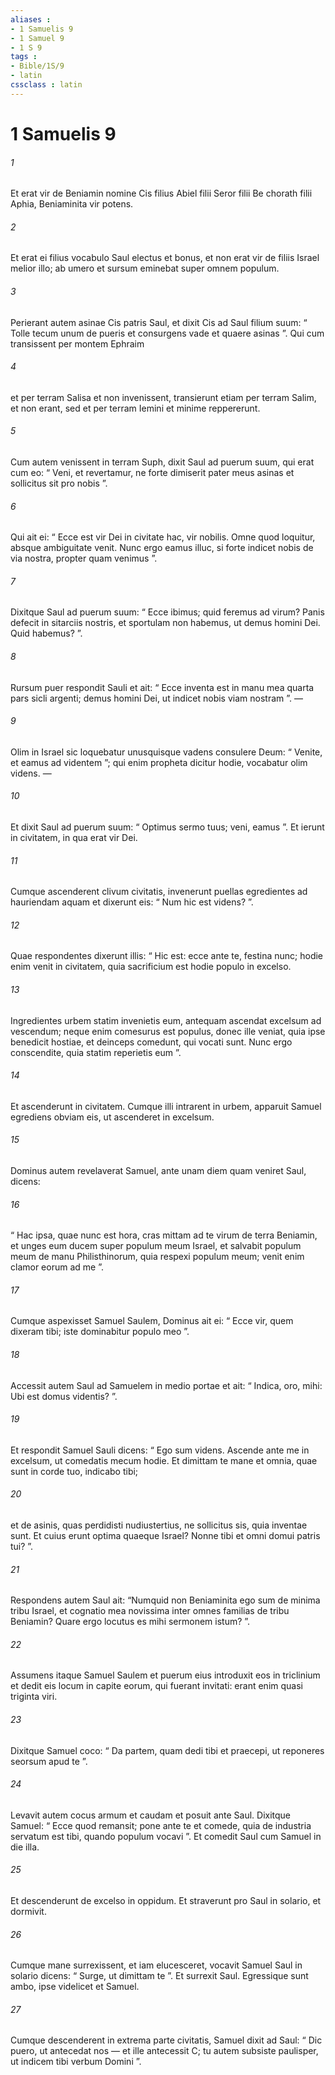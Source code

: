 ```yaml
---
aliases : 
- 1 Samuelis 9
- 1 Samuel 9
- 1 S 9
tags : 
- Bible/1S/9
- latin
cssclass : latin
---
```


# 1 Samuelis 9

###### 1
Et erat vir de Beniamin nomine Cis filius Abiel filii Seror filii Be chorath filii Aphia, Beniaminita vir potens. 
###### 2
Et erat ei filius vocabulo Saul electus et bonus, et non erat vir de filiis Israel melior illo; ab umero et sursum eminebat super omnem populum.
###### 3
Perierant autem asinae Cis patris Saul, et dixit Cis ad Saul filium suum: “ Tolle tecum unum de pueris et consurgens vade et quaere asinas ”. Qui cum transissent per montem Ephraim 
###### 4
et per terram Salisa et non invenissent, transierunt etiam per terram Salim, et non erant, sed et per terram Iemini et minime reppererunt. 
###### 5
Cum autem venissent in terram Suph, dixit Saul ad puerum suum, qui erat cum eo: “ Veni, et revertamur, ne forte dimiserit pater meus asinas et sollicitus sit pro nobis ”. 
###### 6
Qui ait ei: “ Ecce est vir Dei in civitate hac, vir nobilis. Omne quod loquitur, absque ambiguitate venit. Nunc ergo eamus illuc, si forte indicet nobis de via nostra, propter quam venimus ”. 
###### 7
Dixitque Saul ad puerum suum: “ Ecce ibimus; quid feremus ad virum? Panis defecit in sitarciis nostris, et sportulam non habemus, ut demus homini Dei. Quid habemus? ”. 
###### 8
Rursum puer respondit Sauli et ait: “ Ecce inventa est in manu mea quarta pars sicli argenti; demus homini Dei, ut indicet nobis viam nostram ”. — 
###### 9
Olim in Israel sic loquebatur unusquisque vadens consulere Deum: “ Venite, et eamus ad videntem ”; qui enim propheta dicitur hodie, vocabatur olim videns. — 
###### 10
Et dixit Saul ad puerum suum: “ Optimus sermo tuus; veni, eamus ”. Et ierunt in civitatem, in qua erat vir Dei.
###### 11
Cumque ascenderent clivum civitatis, invenerunt puellas egredientes ad hauriendam aquam et dixerunt eis: “ Num hic est videns? ”. 
###### 12
Quae respondentes dixerunt illis: “ Hic est: ecce ante te, festina nunc; hodie enim venit in civitatem, quia sacrificium est hodie populo in excelso. 
###### 13
Ingredientes urbem statim invenietis eum, antequam ascendat excelsum ad vescendum; neque enim comesurus est populus, donec ille veniat, quia ipse benedicit hostiae, et deinceps comedunt, qui vocati sunt. Nunc ergo conscendite, quia statim reperietis eum ”.
###### 14
Et ascenderunt in civitatem. Cumque illi intrarent in urbem, apparuit Samuel egrediens obviam eis, ut ascenderet in excelsum.
###### 15
Dominus autem revelaverat Samuel, ante unam diem quam veniret Saul, dicens: 
###### 16
“ Hac ipsa, quae nunc est hora, cras mittam ad te virum de terra Beniamin, et unges eum ducem super populum meum Israel, et salvabit populum meum de manu Philisthinorum, quia respexi populum meum; venit enim clamor eorum ad me ”. 
###### 17
Cumque aspexisset Samuel Saulem, Dominus ait ei: “ Ecce vir, quem dixeram tibi; iste dominabitur populo meo ”.
###### 18
Accessit autem Saul ad Samuelem in medio portae et ait: “ Indica, oro, mihi: Ubi est domus videntis? ”. 
###### 19
Et respondit Samuel Sauli dicens: “ Ego sum videns. Ascende ante me in excelsum, ut comedatis mecum hodie. Et dimittam te mane et omnia, quae sunt in corde tuo, indicabo tibi; 
###### 20
et de asinis, quas perdidisti nudiustertius, ne sollicitus sis, quia inventae sunt. Et cuius erunt optima quaeque Israel? Nonne tibi et omni domui patris tui? ”. 
###### 21
Respondens autem Saul ait: “Numquid non Beniaminita ego sum de minima tribu Israel, et cognatio mea novissima inter omnes familias de tribu Beniamin? Quare ergo locutus es mihi sermonem istum? ”.
###### 22
Assumens itaque Samuel Saulem et puerum eius introduxit eos in triclinium et dedit eis locum in capite eorum, qui fuerant invitati: erant enim quasi triginta viri. 
###### 23
Dixitque Samuel coco: “ Da partem, quam dedi tibi et praecepi, ut reponeres seorsum apud te ”. 
###### 24
Levavit autem cocus armum et caudam et posuit ante Saul. Dixitque Samuel: “ Ecce quod remansit; pone ante te et comede, quia de industria servatum est tibi, quando populum vocavi ”. Et comedit Saul cum Samuel in die illa.
###### 25
Et descenderunt de excelso in oppidum. Et straverunt pro Saul in solario, et dormivit.
###### 26
Cumque mane surrexissent, et iam elucesceret, vocavit Samuel Saul in solario dicens: “ Surge, ut dimittam te ”. Et surrexit Saul. Egressique sunt ambo, ipse videlicet et Samuel. 
###### 27
Cumque descenderent in extrema parte civitatis, Samuel dixit ad Saul: “ Dic puero, ut antecedat nos — et ille antecessit C; tu autem subsiste paulisper, ut indicem tibi verbum Domini ”.
